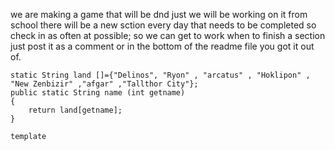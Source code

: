 we are making a game that will be dnd just we will be working on it from school there will be a new sction every day that needs to be completed so check in as often at possible; so we can get to work when to finish a section just post it as a comment or in the bottom of the readme file you got it out of.

	static String land []={"Delinos", "Ryon" , "arcatus" , "Hoklipon" , "New Zenbizir" ,"afgar" ,"Tallthor City"};	
	public static String name (int getname)
	{
		return land[getname];
	}
	
	template
